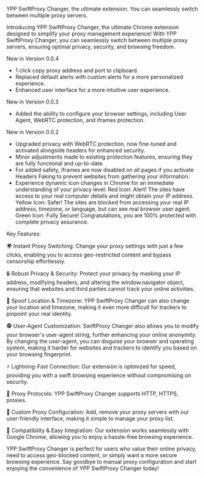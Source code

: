 YPP SwiftProxy Changer, the ultimate extension. You can seamlessly switch between multiple proxy servers.

Introducing YPP SwiftProxy Changer, the ultimate Chrome extension designed to simplify your proxy management experience! With YPP SwiftProxy Changer, you can seamlessly switch between multiple proxy servers, ensuring optimal privacy, security, and browsing freedom.

New in Version 0.0.4
- 1 click copy proxy address and port to clipboard.
- Replaced default alerts with custom alerts for a more personalized experience.
- Enhanced user interface for a more intuitive user experience.

New in Version 0.0.3 
- Added the ability to configure your browser settings, including User Agent, WebRTC protection, and iframes protection.

New in Version 0.0.2
- Upgraded privacy with WebRTC protection, now fine-tuned and activated alongside headers for enhanced security.
- Minor adjustments made to existing protection features, ensuring they are fully functional and up-to-date.
- For added safety, iframes are now disabled on all pages if you activate Headers Faking to prevent websites from gathering your information.
- Experience dynamic icon changes in Chrome for an immediate understanding of your privacy level:
Red Icon: Alert! The sites have access to your real computer details and might obtain your IP address.
Yellow Icon: Safer! The sites are blocked from accessing your real IP address, timezone, or language, but can see real browser user agent.
Green Icon: Fully Secure! Congratulations, you are 100% protected with complete privacy assurance.

Key Features:

🌍 Instant Proxy Switching: Change your proxy settings with just a few clicks, enabling you to access geo-restricted content and bypass censorship effortlessly.

🔒 Robust Privacy & Security: Protect your privacy by masking your IP address, modifying headers, and altering the window.navigator object, ensuring that websites and third parties cannot track your online activities.

📍 Spoof Location & Timezone: YPP SwiftProxy Changer can also change your location and timezone, making it even more difficult for trackers to pinpoint your real identity.

🕵️ User-Agent Customization: SwiftProxy Changer also allows you to modify your browser's user-agent string, further enhancing your online anonymity. By changing the user-agent, you can disguise your browser and operating system, making it harder for websites and trackers to identify you based on your browsing fingerprint.

⚡ Lightning-Fast Connection: Our extension is optimized for speed, providing you with a swift browsing experience without compromising on security.

💼 Proxy Protocols: YPP SwiftProxy Changer supports HTTP, HTTPS, proxies.

🔧 Custom Proxy Configuration: Add, remove your proxy servers with our user-friendly interface, making it simple to manage your proxy list.

🌟 Compatibility & Easy Integration: Our extension works seamlessly with Google Chrome, allowing you to enjoy a hassle-free browsing experience.

YPP SwiftProxy Changer is perfect for users who value their online privacy, need to access geo-blocked content, or simply want a more secure browsing experience. Say goodbye to manual proxy configuration and start enjoying the convenience of YPP SwiftProxy Changer today!